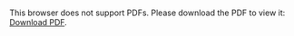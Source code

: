 <object data="christ-in-song/CIS1908pdfs/922.pdf" type="application/pdf" width="100%" height="1024px">
    <embed src="christ-in-song/CIS1908pdfs/922.pdf">
        <p>This browser does not support PDFs. Please download the PDF to view it: <a href="christ-in-song/CIS1908pdfs/922.pdf">Download PDF</a>.</p>
    </embed>
</object>
